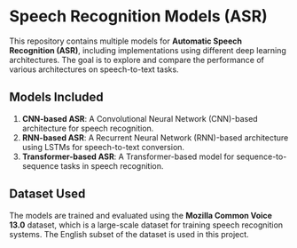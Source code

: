 # Speech Recognition Models (ASR)

This repository contains multiple models for **Automatic Speech Recognition (ASR)**, including implementations using different deep learning architectures. The goal is to explore and compare the performance of various architectures on speech-to-text tasks.

## Models Included

1. **CNN-based ASR**: A Convolutional Neural Network (CNN)-based architecture for speech recognition.
2. **RNN-based ASR**: A Recurrent Neural Network (RNN)-based architecture using LSTMs for speech-to-text conversion.
3. **Transformer-based ASR**: A Transformer-based model for sequence-to-sequence tasks in speech recognition.

## Dataset Used

The models are trained and evaluated using the **Mozilla Common Voice 13.0** dataset, which is a large-scale dataset for training speech recognition systems. The English subset of the dataset is used in this project.
